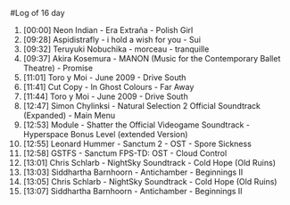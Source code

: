 #Log of 16 day

1. [00:00] Neon Indian - Era Extraña - Polish Girl
1. [09:28] Aspidistrafly - i hold a wish for you - Sui
1. [09:32] Teruyuki Nobuchika - morceau - tranquille
1. [09:37] Akira Kosemura - MANON (Music for the Contemporary Ballet Theatre) - Promise
1. [11:01] Toro y Moi - June 2009 - Drive South
1. [11:41] Cut Copy - In Ghost Colours - Far Away
1. [11:44] Toro y Moi - June 2009 - Drive South
1. [12:47] Simon Chylinksi - Natural Selection 2 Official Soundtrack (Expanded) - Main Menu
1. [12:53] Module - Shatter the Official Videogame Soundtrack - Hyperspace Bonus Level (extended Version)
1. [12:55] Leonard Hummer - Sanctum 2 - OST - Spore Sickness
1. [12:58] GSTFS - Sanctum FPS-TD: OST - Cloud Control
1. [13:01] Chris Schlarb - NightSky Soundtrack - Cold Hope (Old Ruins)
1. [13:03] Siddhartha Barnhoorn - Antichamber - Beginnings II
1. [13:05] Chris Schlarb - NightSky Soundtrack - Cold Hope (Old Ruins)
1. [13:07] Siddhartha Barnhoorn - Antichamber - Beginnings II
